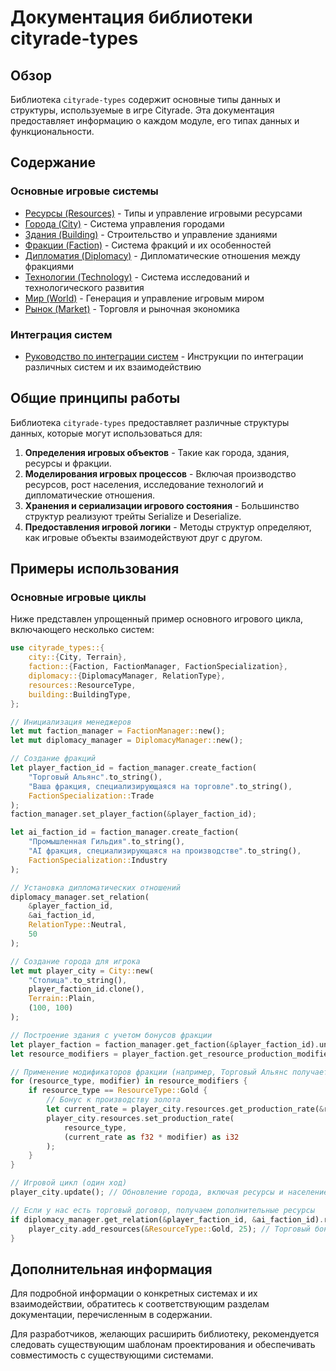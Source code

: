 # Документация библиотеки cityrade-types

## Обзор

Библиотека `cityrade-types` содержит основные типы данных и структуры, используемые в игре Cityrade. Эта документация предоставляет информацию о каждом модуле, его типах данных и функциональности.

## Содержание

### Основные игровые системы

- [Ресурсы (Resources)](resources.md) - Типы и управление игровыми ресурсами
- [Города (City)](city.md) - Система управления городами
- [Здания (Building)](building.md) - Строительство и управление зданиями
- [Фракции (Faction)](faction.md) - Система фракций и их особенностей
- [Дипломатия (Diplomacy)](diplomacy.md) - Дипломатические отношения между фракциями
- [Технологии (Technology)](technology.md) - Система исследований и технологического развития
- [Мир (World)](world.md) - Генерация и управление игровым миром
- [Рынок (Market)](market.md) - Торговля и рыночная экономика

### Интеграция систем

- [Руководство по интеграции систем](integration.md) - Инструкции по интеграции различных систем и их взаимодействию

## Общие принципы работы

Библиотека `cityrade-types` предоставляет различные структуры данных, которые могут использоваться для:

1. **Определения игровых объектов** - Такие как города, здания, ресурсы и фракции.
2. **Моделирования игровых процессов** - Включая производство ресурсов, рост населения, исследование технологий и дипломатические отношения.
3. **Хранения и сериализации игрового состояния** - Большинство структур реализуют трейты Serialize и Deserialize.
4. **Предоставления игровой логики** - Методы структур определяют, как игровые объекты взаимодействуют друг с другом.

## Примеры использования

### Основные игровые циклы

Ниже представлен упрощенный пример основного игрового цикла, включающего несколько систем:

```rust
use cityrade_types::{
    city::{City, Terrain},
    faction::{Faction, FactionManager, FactionSpecialization},
    diplomacy::{DiplomacyManager, RelationType},
    resources::ResourceType,
    building::BuildingType,
};

// Инициализация менеджеров
let mut faction_manager = FactionManager::new();
let mut diplomacy_manager = DiplomacyManager::new();

// Создание фракций
let player_faction_id = faction_manager.create_faction(
    "Торговый Альянс".to_string(), 
    "Ваша фракция, специализирующаяся на торговле".to_string(),
    FactionSpecialization::Trade
);
faction_manager.set_player_faction(&player_faction_id);

let ai_faction_id = faction_manager.create_faction(
    "Промышленная Гильдия".to_string(), 
    "AI фракция, специализирующаяся на производстве".to_string(),
    FactionSpecialization::Industry
);

// Установка дипломатических отношений
diplomacy_manager.set_relation(
    &player_faction_id, 
    &ai_faction_id, 
    RelationType::Neutral, 
    50
);

// Создание города для игрока
let mut player_city = City::new(
    "Столица".to_string(),
    player_faction_id.clone(),
    Terrain::Plain,
    (100, 100)
);

// Построение здания с учетом бонусов фракции
let player_faction = faction_manager.get_faction(&player_faction_id).unwrap();
let resource_modifiers = player_faction.get_resource_production_modifiers();

// Применение модификаторов фракции (например, Торговый Альянс получает бонус к золоту)
for (resource_type, modifier) in resource_modifiers {
    if resource_type == ResourceType::Gold {
        // Бонус к производству золота
        let current_rate = player_city.resources.get_production_rate(&resource_type);
        player_city.resources.set_production_rate(
            resource_type, 
            (current_rate as f32 * modifier) as i32
        );
    }
}

// Игровой цикл (один ход)
player_city.update(); // Обновление города, включая ресурсы и население

// Если у нас есть торговый договор, получаем дополнительные ресурсы
if diplomacy_manager.get_relation(&player_faction_id, &ai_faction_id).relation_type == RelationType::Friendly {
    player_city.add_resources(&ResourceType::Gold, 25); // Торговый бонус
}
```

## Дополнительная информация

Для подробной информации о конкретных системах и их взаимодействии, обратитесь к соответствующим разделам документации, перечисленным в содержании.

Для разработчиков, желающих расширить библиотеку, рекомендуется следовать существующим шаблонам проектирования и обеспечивать совместимость с существующими системами. 